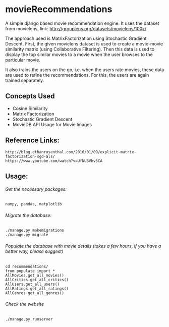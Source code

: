 # movieRecommendations
A simple django based movie recommendation engine. It uses the dataset from movielens, link: http://grouplens.org/datasets/movielens/100k/

The approach used is MatrixFactorization using Stochastic Gradient Descent. First, the given movielens dataset is used to create a movie-movie similarity matrix (using Collaborative Filtering). Then this data is used to display the top similar movies to a movie when the user browses to the particular movie.

It also trains the users on the go, i.e. when the users rate movies, these data are used to refine the recommendations. For this, the users are again trained separately.

## Concepts Used
- Cosine Similarity
- Matrix Factorization
- Stochastic Gradient Descent
- MovieDB API Usage for Movie Images


## Reference Links:
    http://blog.ethanrosenthal.com/2016/01/09/explicit-matrix-factorization-sgd-als/
    https://www.youtube.com/watch?v=UfNU3Vhv5CA

## Usage:
###### Get the necessary packages: 
 ```
 numpy, pandas, matplotlib
```  
###### Migrate the database: 
```
./manage.py makemigrations
./manage.py migrate
```

###### Populate the database with movie details (takes a few hours, if you have a better way, please suggest)
```
cd recommendations/
from populate import *
AllMovies.get_all_movies()
AllCritics.get_all_critics()
AllUsers.get_all_users()
AllRatings.get_all_ratings() 
AllGenres.get_all_genres()
```

###### Check the website
```
./manage.py runserver
```
